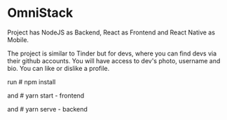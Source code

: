 # OmniStack
Project has NodeJS as Backend, React as Frontend and React Native as Mobile.

The project is similar to Tinder but for devs, where you can find devs via their github accounts.
You will have access to dev's photo, username and bio. You can like or dislike a profile.

run # npm install

and # yarn start - frontend

and # yarn serve - backend
